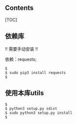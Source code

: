 ## Contents

[TOC]

## 依赖库

!! 需要手动安装 !!

依赖：requests;

```shell
$ 
$ sudo pip3 install requests
$ 
```



## 使用本库utils

```shell
$ 
$ python3 setup.py sdist
$ sudo python3 setup.py install
$ 
```

